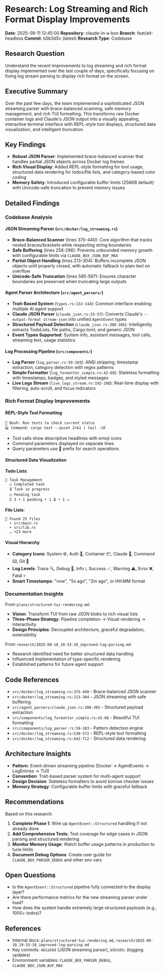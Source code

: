 # Research: Log Streaming and Rich Format Display Improvements

**Date**: 2025-09-11 12:45:00
**Repository**: claude-in-a-box
**Branch**: feat/alt-headless
**Commit**: b5b3d5c (latest)
**Research Type**: Codebase

## Research Question
Understand the recent improvements to log streaming and rich format display implemented over the last couple of days, specifically focusing on fixing log stream parsing to display rich format on the screen.

## Executive Summary
Over the past few days, the team implemented a sophisticated JSON streaming parser with brace-balanced scanning, safe memory management, and rich TUI formatting. This transforms raw Docker container logs and Claude's JSON output into a visually appealing, interactive terminal interface with REPL-style tool displays, structured data visualization, and intelligent truncation.

## Key Findings
- **Robust JSON Parser**: Implemented brace-balanced scanner that handles partial JSON objects across Docker log frames
- **Rich Visual Display**: Added REPL-style formatting for tool usage, structured data rendering for todos/file lists, and category-based color coding
- **Memory Safety**: Introduced configurable buffer limits (256KB default) with Unicode-safe truncation to prevent memory issues

## Detailed Findings

### Codebase Analysis

#### JSON Streaming Parser (`src/docker/log_streaming.rs`)
- **Brace-Balanced Scanner** (lines 375-440): Core algorithm that tracks nested braces/brackets while respecting string boundaries
- **Safe Buffering** (lines 258-296): Prevents unbounded memory growth with configurable limits via `CLAUDE_BOX_JSON_BUF_MAX`
- **Partial Object Handling** (lines 213-304): Buffers incomplete JSON objects until properly closed, with automatic fallback to plain text on overflow
- **Unicode-Safe Truncation** (lines 585-597): Ensures character boundaries are preserved when truncating large outputs

#### Agent Parser Architecture (`src/agent_parsers/`)
- **Trait-Based System** (`types.rs:132-144`): Common interface enabling multiple AI agent support
- **Claude JSON Parser** (`claude_json.rs:25-57`): Converts Claude's `--output-format stream-json` into unified `AgentEvent` types
- **Structured Payload Detection** (`claude_json.rs:308-385`): Intelligently extracts TodoLists, file paths, Cargo.toml, and generic JSON
- **Event Types Supported**: System info, assistant messages, tool calls, streaming text, usage statistics

#### Log Processing Pipeline (`src/components/`)
- **Log Parser** (`log_parser.rs:59-103`): ANSI stripping, timestamp extraction, category detection with regex patterns
- **Simple Formatter** (`log_formatter_simple.rs:42-68`): Stateless formatting with timestamps, badges, and styled messages
- **Live Logs Stream** (`live_logs_stream.rs:192-208`): Real-time display with filtering, auto-scroll, and focus indicators

### Rich Format Display Improvements

#### REPL-Style Tool Formatting
```
🔧 Bash: Run tests to check current status
💻 Command: cargo test --quiet 2>&1 | tail -10
```
- Tool calls show descriptive headlines with emoji icons
- Command parameters displayed on separate lines
- Query parameters use 🔎 prefix for search operations

#### Structured Data Visualization
**Todo Lists**:
```
📝 Task Management
  ☑ Completed task
  ⏳ Task in progress  
  ◻︎ Pending task
  Σ 3 • 1 pending • 1 ⏳ • 1 ☑
```

**File Lists**:
```
📂 Found 25 files
  • src/main.rs
  • src/lib.rs
  … +23 more
```

#### Visual Hierarchy
- **Category Icons**: System ⚙️, Auth 🔐, Container 📦, Claude 🤖, Command ⌨️, Git 🔀
- **Log Levels**: Trace 🔍, Debug 🐛, Info ℹ️, Success ✅, Warning ⚠️, Error ❌, Fatal 💀
- **Smart Timestamps**: "now", "5s ago", "2m ago", or HH:MM format

### Documentation Insights
From `plans/structured-tui-rendering.md`:
- **Vision**: Transform TUI from raw JSON blobs to rich visual lists
- **Three-Phase Strategy**: Pipeline completion → Visual rendering → Interactivity
- **Design Principles**: Decoupled architecture, graceful degradation, extensibility

From `research/2025-09-10_19-33-18_improved-log-parsing.md`:
- Research identified need for better structured data handling
- Influenced implementation of type-specific rendering
- Established patterns for future agent support

## Code References
- `src/docker/log_streaming.rs:375-440` - Brace-balanced JSON scanner
- `src/docker/log_streaming.rs:213-304` - JSON streaming with safe buffering
- `src/agent_parsers/claude_json.rs:308-385` - Structured payload extraction
- `src/components/log_formatter_simple.rs:42-68` - Beautiful TUI formatting
- `src/components/log_parser.rs:59-103` - Pattern detection engine
- `src/docker/log_streaming.rs:538-572` - REPL-style tool formatting
- `src/docker/log_streaming.rs:642-712` - Structured data rendering

## Architecture Insights
- **Pattern**: Event-driven streaming pipeline (Docker → AgentEvents → LogEntries → TUI)
- **Convention**: Trait-based parser system for multi-agent support
- **Design Decision**: Stateless formatters to avoid borrow checker issues
- **Memory Strategy**: Configurable buffer limits with graceful fallback

## Recommendations
Based on this research:
1. **Complete Phase 1**: Wire up `AgentEvent::Structured` handling if not already done
2. **Add Comprehensive Tests**: Test coverage for edge cases in JSON parsing and structured rendering
3. **Monitor Memory Usage**: Watch buffer usage patterns in production to tune limits
4. **Document Debug Options**: Create user guide for `CLAUDE_BOX_PARSER_DEBUG` and other env vars

## Open Questions
- Is the `AgentEvent::Structured` pipeline fully connected to the display layer?
- Are there performance metrics for the new streaming parser under load?
- How does the system handle extremely large structured payloads (e.g., 1000+ todos)?

## References
- Internal docs: `plans/structured-tui-rendering.md`, `research/2025-09-10_19-33-18_improved-log-parsing.md`
- Key commits: `461a56d` (JSON streaming parser), `b5b3d5c` (logging updates)
- Environment variables: `CLAUDE_BOX_PARSER_DEBUG`, `CLAUDE_BOX_JSON_BUF_MAX`
